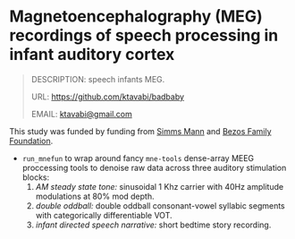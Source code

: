 # Magnetoencephalography (MEG) recordings of speech processing in infant auditory cortex

> DESCRIPTION: speech infants MEG.
>
> URL: https://github.com/ktavabi/badbaby
>
> EMAIL: ktavabi@gmail.com

This study was funded by funding from [Simms
Mann](https://www.simmsmanninstitute.org) and [Bezos Family
Foundation](https://www.bezosfamilyfoundation.org).

* `run_mnefun` to wrap around fancy `mne-tools` dense-array MEEG proccessing tools to denoise raw data across three auditory stimulation blocks:
  1. _AM steady state tone:_ sinusoidal 1 Khz carrier with 40Hz amplitude modulations at 80% mod depth.
  2. _double oddball:_ double oddball consonant-vowel syllabic segments with categorically differentiable VOT.
  3. _infant directed speech narrative:_ short bedtime story recording.
